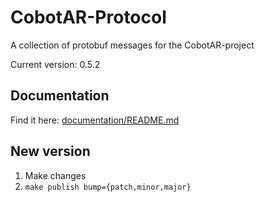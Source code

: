 # CobotAR-Protocol
A collection of protobuf messages for the CobotAR-project

Current version: 0.5.2

## Documentation
Find it here: [documentation/README.md](documentation/README.md)

## New version
1. Make changes
2. `make publish bump={patch,minor,major}`
